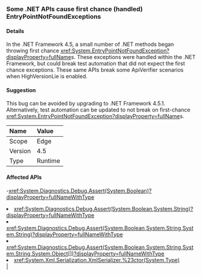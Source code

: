 ### Some .NET APIs cause first chance (handled) EntryPointNotFoundExceptions

#### Details

In the .NET Framework 4.5, a small number of .NET methods began throwing first chance <xref:System.EntryPointNotFoundException?displayProperty=fullName>s. These exceptions were handled within the .NET Framework, but could break test automation that did not expect the first chance exceptions. These same APIs break some ApiVerifier scenarios when HighVersionLie is enabled.

#### Suggestion

This bug can be avoided by upgrading to .NET Framework 4.5.1. Alternatively, test automation can be updated to not break on first-chance <xref:System.EntryPointNotFoundException?displayProperty=fullName>s.

| Name    | Value       |
|:--------|:------------|
| Scope   |Edge|
|Version|4.5|
|Type|Runtime

#### Affected APIs

-<xref:System.Diagnostics.Debug.Assert(System.Boolean)?displayProperty=fullNameWithType></li><li><xref:System.Diagnostics.Debug.Assert(System.Boolean,System.String)?displayProperty=fullNameWithType></li><li><xref:System.Diagnostics.Debug.Assert(System.Boolean,System.String,System.String)?displayProperty=fullNameWithType></li><li><xref:System.Diagnostics.Debug.Assert(System.Boolean,System.String,System.String,System.Object[])?displayProperty=fullNameWithType></li><li><xref:System.Xml.Serialization.XmlSerializer.%23ctor(System.Type)></li></ul>|
